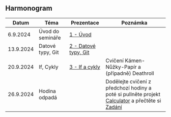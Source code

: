 ## Harmonogram
| Datum | Téma | Prezentace | Poznámka |
| --- | --- | --- | --- |
| 6.9.2024 | Úvod do semináře | [1 - Úvod](https://github.com/Yeenya/Gymvod/blob/main/2024-2025/Septimy/Septimy%201.%20-%206.9.2024.pdf) |  |
| 13.9.2024 | Datové typy, Git | [2 - Datové typy, Git](https://github.com/Yeenya/Gymvod/blob/main/2024-2025/Septimy/Septimy%202.%20-%2013.9.2024.pdf) |  |
| 20.9.2024 | If, Cykly | [3 - If a cykly](https://github.com/Yeenya/Gymvod/blob/main/2024-2025/Septimy/3.%20-%2020.9.2024/Septimy%203.%20-%2020.9.2024.pdf) | Cvičení Kámen-Nůžky-Papír a (případně) Deathroll |
| 26.9.2024 | Hodina odpadá |  | Dodělejte cvičení z předchozí hodiny a poté si pullněte projekt [Calculator](https://github.com/Yeenya/Gymvod/tree/main/2024-2025/Septimy/4.%20-%2027.9.2024/Calculator) a přečtěte si [Zadání](https://github.com/Yeenya/Gymvod/blob/main/2024-2025/Septimy/4.%20-%2027.9.2024/Zad%C3%A1n%C3%AD%201.%20%C3%BAkolu.pdf) |
